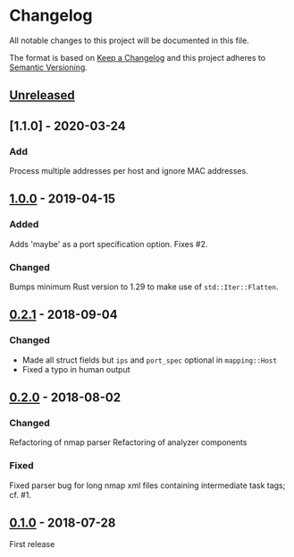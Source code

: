 # Changelog
All notable changes to this project will be documented in this file.

The format is based on [Keep a Changelog](http://keepachangelog.com/en/1.0.0/)
and this project adheres to [Semantic Versioning](http://semver.org/spec/v2.0.0.html).

## [Unreleased]  

## [1.1.0] - 2020-03-24

### Add
Process multiple addresses per host and ignore MAC addresses.

## [1.0.0] - 2019-04-15

### Added 
Adds 'maybe' as a port specification option. Fixes #2.

### Changed
Bumps minimum Rust version to 1.29 to make use of `std::Iter::Flatten`.

## [0.2.1] - 2018-09-04

### Changed
- Made all struct fields but `ips` and `port_spec` optional in `mapping::Host`
- Fixed a typo in human output

## [0.2.0] - 2018-08-02

### Changed
Refactoring of nmap parser
Refactoring of analyzer components

### Fixed
Fixed parser bug for long nmap xml files containing intermediate task tags; cf. #1.

## [0.1.0] - 2018-07-28

First release

[Unreleased]: https://github.com/lukaspustina/nmap-analyze/compare/v1.0.0...HEAD
[1.0.0]: https://github.com/lukaspustina/nmap-analyze/compare/v0.2.1...v1.0.0
[0.2.1]: https://github.com/lukaspustina/nmap-analyze/compare/v0.2.0...v0.2.1
[0.2.0]: https://github.com/lukaspustina/nmap-analyze/compare/v0.1.0...v0.2.0
[0.1.0]: https://github.com/lukaspustina/nmap-analyze/compare/v0.0.2...v0.1.0

